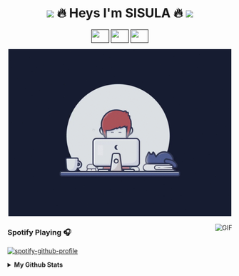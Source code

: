 <h1 align="center">
     <img src="https://github.com/souvikguria98/souvikguria98/blob/master/Hi.gif" width="25"> 
                                   🔥 Heys I'm SISULA  🔥 
     <img src="https://github.com/souvikguria98/souvikguria98/blob/master/Hi.gif" width="25"></h2>
<p align="center">
  <a href="" target="white"><img align="center" src="https://cdn.jsdelivr.net/npm/simple-icons@3.0.1/icons/codepen.svg" alt="" height="30" width="40" /></a>
  <a href="" target="blank"><img align="center" src="https://cdn.jsdelivr.net/npm/simple-icons@3.0.1/icons/dev-dot-to.svg" alt="" height="30" width="40" /></a>
  <a href="" target="blank"><img align="center" src="https://cdn.jsdelivr.net/npm/simple-icons@3.0.1/icons/hackerrank.svg" alt="" height="30" width="40" /></a>
</p>
   <p align='center'>
   <a href="https://www.python.org/" alt="made-with-python"> <img src="https://github.com/devSouvik/devSouvik/blob/master/gif2.gif.gif"width="500" /> </a>
</p>
<script>
document.write(unescape('%3C%70%20%61%6C%69%67%6E%3D%22%6C%65%66%74%22%3E%20%3C%69%6D%67%20%73%72%63%3D%22%68%74%74%70%73%3A%2F%2F%6B%6F%6D%61%72%65%76%2E%63%6F%6D%2F%67%68%70%76%63%2F%3F%75%73%65%72%6E%61%6D%65%3D%62%6C%61%63%6B%61%6D%64%61%26%6C%61%62%65%6C%3D%50%72%6F%66%69%6C%65%25%32%30%76%69%65%77%73%26%63%6F%6C%6F%72%3D%30%65%37%35%62%36%26%73%74%79%6C%65%3D%66%6C%61%74%22%20%61%6C%74%3D%22%73%69%73%75%6C%61%22%20%2F%3E%20%3C%2F%70%3E'))
</script>
<img align="right" alt="GIF" height="170px" src="https://media.giphy.com/media/J5B1Y8QZnzXXbLQIBu/giphy.gif" />

### Spotify Playing 🎧

[![spotify-github-profile](https://spotify-github-profile.vercel.app/api/view?uid=314iqaa5wlnytjblf2yfa4es5aly&cover_image=true&theme=novatorem)](https://spotify-github-profile.vercel.app/api/view?uid=314iqaa5wlnytjblf2yfa4es5aly&redirect=true)

<details>
  <summary><b>My Github Stats</b></summary>
  <img alt="sisula's github stats" src="https://github-readme-stats.vercel.app/api?username=sisula&count_private=true&hide=issues&show_icons=true&hide_border=true&include_all_commits=true&line_height=24"/>
  <img align="right" alt="GIF" height="170px" src="https://media.giphy.com/media/dxn6fRlTIShoeBr69N/giphy.gif" />
  <img alt="Top Langs" src="https://github-readme-stats.vercel.app/api/top-langs/?username=sisula&layout=compact&hide_border=true"/>
</details>
     
